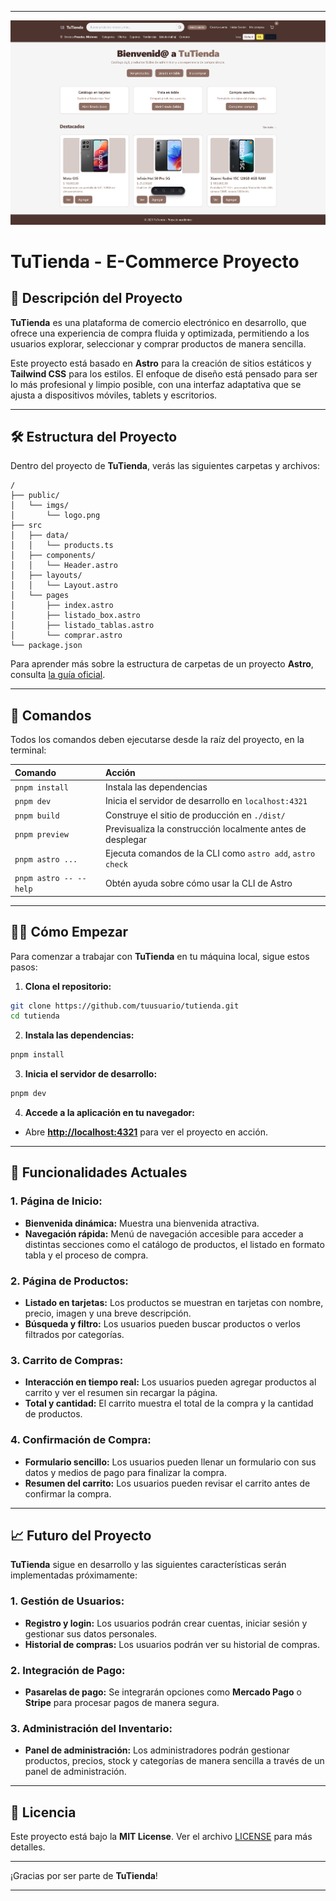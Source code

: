 

---


![Vista previa de la página](./public/imgs/fotoSitio.png)


# **TuTienda - E-Commerce Proyecto**

## 🚀 Descripción del Proyecto

**TuTienda** es una plataforma de comercio electrónico en desarrollo, que ofrece una experiencia de compra fluida y optimizada, permitiendo a los usuarios explorar, seleccionar y comprar productos de manera sencilla.

Este proyecto está basado en **Astro** para la creación de sitios estáticos y **Tailwind CSS** para los estilos. El enfoque de diseño está pensado para ser lo más profesional y limpio posible, con una interfaz adaptativa que se ajusta a dispositivos móviles, tablets y escritorios.

---

## 🛠 Estructura del Proyecto

Dentro del proyecto de **TuTienda**, verás las siguientes carpetas y archivos:

```text
/
├── public/
│   └── imgs/
│       └── logo.png
├── src
│   ├── data/
│   │   └── products.ts
│   ├── components/
│   │   └── Header.astro
│   ├── layouts/
│   │   └── Layout.astro
│   └── pages
│       ├── index.astro
│       ├── listado_box.astro
│       ├── listado_tablas.astro
│       └── comprar.astro
└── package.json
```

Para aprender más sobre la estructura de carpetas de un proyecto **Astro**, consulta [la guía oficial](https://astro.build/en/basics/project-structure/).

---

## 🧞 Comandos

Todos los comandos deben ejecutarse desde la raíz del proyecto, en la terminal:

| Comando                | Acción                                                     |
| :--------------------- | :--------------------------------------------------------- |
| `pnpm install`         | Instala las dependencias                                   |
| `pnpm dev`             | Inicia el servidor de desarrollo en `localhost:4321`       |
| `pnpm build`           | Construye el sitio de producción en `./dist/`              |
| `pnpm preview`         | Previsualiza la construcción localmente antes de desplegar |
| `pnpm astro ...`       | Ejecuta comandos de la CLI como `astro add`, `astro check` |
| `pnpm astro -- --help` | Obtén ayuda sobre cómo usar la CLI de Astro                |

---

## 🧑‍💻 Cómo Empezar

Para comenzar a trabajar con **TuTienda** en tu máquina local, sigue estos pasos:

1. **Clona el repositorio:**

```sh
git clone https://github.com/tuusuario/tutienda.git
cd tutienda
```

2. **Instala las dependencias:**

```sh
pnpm install
```

3. **Inicia el servidor de desarrollo:**

```sh
pnpm dev
```

4. **Accede a la aplicación en tu navegador:**

* Abre **[http://localhost:4321](http://localhost:4321)** para ver el proyecto en acción.

---

## 🎯 Funcionalidades Actuales

### 1. Página de Inicio:

* **Bienvenida dinámica:** Muestra una bienvenida atractiva.
* **Navegación rápida:** Menú de navegación accesible para acceder a distintas secciones como el catálogo de productos, el listado en formato tabla y el proceso de compra.

### 2. Página de Productos:

* **Listado en tarjetas:** Los productos se muestran en tarjetas con nombre, precio, imagen y una breve descripción.
* **Búsqueda y filtro:** Los usuarios pueden buscar productos o verlos filtrados por categorías.

### 3. Carrito de Compras:

* **Interacción en tiempo real:** Los usuarios pueden agregar productos al carrito y ver el resumen sin recargar la página.
* **Total y cantidad:** El carrito muestra el total de la compra y la cantidad de productos.

### 4. Confirmación de Compra:

* **Formulario sencillo:** Los usuarios pueden llenar un formulario con sus datos y medios de pago para finalizar la compra.
* **Resumen del carrito:** Los usuarios pueden revisar el carrito antes de confirmar la compra.

---

## 📈 Futuro del Proyecto

**TuTienda** sigue en desarrollo y las siguientes características serán implementadas próximamente:

### 1. Gestión de Usuarios:

* **Registro y login:** Los usuarios podrán crear cuentas, iniciar sesión y gestionar sus datos personales.
* **Historial de compras:** Los usuarios podrán ver su historial de compras.

### 2. Integración de Pago:

* **Pasarelas de pago:** Se integrarán opciones como **Mercado Pago** o **Stripe** para procesar pagos de manera segura.

### 3. Administración del Inventario:

* **Panel de administración:** Los administradores podrán gestionar productos, precios, stock y categorías de manera sencilla a través de un panel de administración.

---

## 📜 Licencia

Este proyecto está bajo la **MIT License**. Ver el archivo [LICENSE](./LICENSE) para más detalles.

---

¡Gracias por ser parte de **TuTienda**!

---


